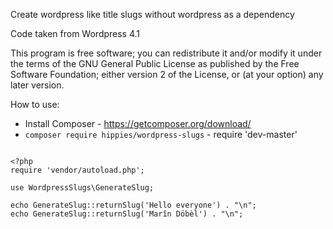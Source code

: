 Create wordpress like title slugs without wordpress as a dependency

Code taken from Wordpress 4.1 

This program is free software; you can redistribute it and/or
modify it under the terms of the GNU General Public License
as published by the Free Software Foundation; either version 2
of the License, or (at your option) any later version.

How to use: 

* Install Composer - https://getcomposer.org/download/
* `composer require hippies/wordpress-slugs` - require 'dev-master'


```

<?php 
require 'vendor/autoload.php';

use WordpressSlugs\GenerateSlug; 

echo GenerateSlug::returnSlug('Hello everyone') . "\n";
echo GenerateSlug::returnSlug('Marîn Döbèl') . "\n";


```

